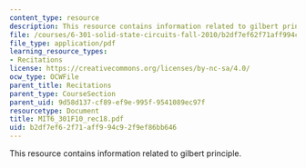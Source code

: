 ```yaml
---
content_type: resource
description: This resource contains information related to gilbert principle.
file: /courses/6-301-solid-state-circuits-fall-2010/b2df7ef62f71aff994c92f9ef86bb646_MIT6_301F10_rec18.pdf
file_type: application/pdf
learning_resource_types:
- Recitations
license: https://creativecommons.org/licenses/by-nc-sa/4.0/
ocw_type: OCWFile
parent_title: Recitations
parent_type: CourseSection
parent_uid: 9d58d137-cf89-ef9e-995f-9541089ec97f
resourcetype: Document
title: MIT6_301F10_rec18.pdf
uid: b2df7ef6-2f71-aff9-94c9-2f9ef86bb646
---
```

This resource contains information related to gilbert principle.